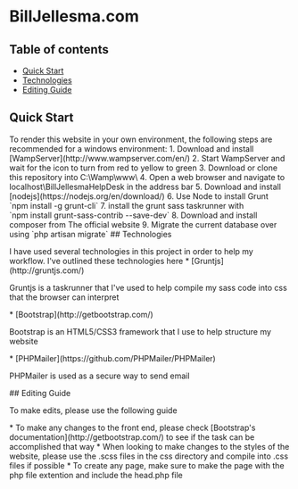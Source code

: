 # BillJellesma.com
## Table of contents
* [Quick Start](#quick-start)
* [Technologies](#technologies)
* [Editing Guide](#editing-guide)
## <a name="quick-start">Quick Start</a>
<p>To render this website in your own environment, the following steps are recommended for a windows environment:
  1. Download and install [WampServer](http://www.wampserver.com/en/)
  2. Start WampServer and wait for the icon to turn from red to yellow to green
  3. Download or clone this repository into C:\Wamp\www\
  4. Open a web browser and navigate to localhost\BillJellesmaHelpDesk in the address bar
  5. Download and install [nodejs](https://nodejs.org/en/download/)
  6. Use Node to install Grunt<br>
  `npm install -g grunt-cli`
  7. install the grunt sass taskrunner with <br>
  `npm install grunt-sass-contrib --save-dev`
  8. Download and install composer from The official website
  9. Migrate the current database over using `php artisan migrate`
## <a name="technologies">Technologies</a></h2>
<p>I have used several technologies in this project in order to help my workflow. I've outlined these technologies here
* [Gruntjs](http://gruntjs.com/)
  <p>Gruntjs is a taskrunner that I've used to help compile my sass code into css that the browser can interpret</p>
* [Bootstrap](http://getbootstrap.com/)
  <p>Bootstrap is an HTML5/CSS3 framework that I use to help structure my website</p>
* [PHPMailer](https://github.com/PHPMailer/PHPMailer)
  <p>PHPMailer is used as a secure way to send email</p>
## <a name="editing-guide">Editing Guide</a></h2>
<p>To make edits, please use the following guide</p>
* To make any changes to the front end, please check [Bootstrap's documentation](http://getbootstrap.com/) to see if the task can be accomplished that way
* When looking to make changes to the styles of the website, please use the .scss files in the css directory and compile into .css files if possible
* To create any page, make sure to make the page with the php file extention and include the head.php file
